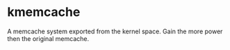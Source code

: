 kmemcache
=========

A memcache system exported from the kernel space. Gain the more power then the original memcache.